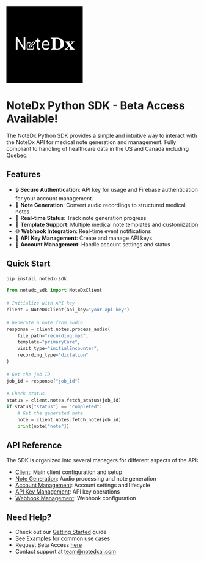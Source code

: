 <img src="./assets/notedx-logo-black.png" alt="NoteDx Logo" width="200" height="auto">

# NoteDx Python SDK - Beta Access Available!

The NoteDx Python SDK provides a simple and intuitive way to interact with the NoteDx API for medical note generation and management. Fully compliant to handling of healthcare data in the US and Canada including Quebec.

## Features

- 🔒 **Secure Authentication**: API key for usage and Firebase authentication for your account management.
- 📝 **Note Generation**: Convert audio recordings to structured medical notes
- 🔄 **Real-time Status**: Track note generation progress
- 🎯 **Template Support**: Multiple medical note templates and customization
- 🌐 **Webhook Integration**: Real-time event notifications
- 🔑 **API Key Management**: Create and manage API keys
- 👥 **Account Management**: Handle account settings and status

## Quick Start

```bash
pip install notedx-sdk
```

```python
from notedx_sdk import NoteDxClient

# Initialize with API key
client = NoteDxClient(api_key="your-api-key")

# Generate a note from audio
response = client.notes.process_audio(
    file_path="recording.mp3",
    template="primaryCare",
    visit_type="initialEncounter",
    recording_type="dictation"
)

# Get the job ID
job_id = response["job_id"]

# Check status
status = client.notes.fetch_status(job_id)
if status["status"] == "completed":
    # Get the generated note
    note = client.notes.fetch_note(job_id)
    print(note["note"])
```

## API Reference

The SDK is organized into several managers for different aspects of the API:

- [Client](reference/client.md): Main client configuration and setup
- [Note Generation](reference/notes.md): Audio processing and note generation
- [Account Management](reference/account.md): Account settings and lifecycle
- [API Key Management](reference/api-keys.md): API key operations
- [Webhook Management](reference/webhooks.md): Webhook configuration

## Need Help?

- Check out our [Getting Started](getting-started.md) guide
- See [Examples](examples.md) for common use cases
- Request Beta Access [here](https://www.notedxai.com/contact-8-1)
- Contact support at team@notedxai.com 